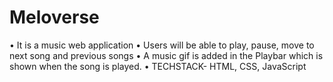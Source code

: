 # Meloverse

•	It is a music web application
•	Users will be able to play, pause, move to next song and previous songs
•	A music gif is added in the Playbar which is shown when the song is played.
•	TECHSTACK- HTML, CSS, JavaScript
